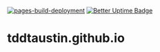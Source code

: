[![pages-build-deployment](https://github.com/tddtaustin/tddtaustin.github.io/actions/workflows/pages/pages-build-deployment/badge.svg)](https://github.com/tddtaustin/tddtaustin.github.io/actions/workflows/pages/pages-build-deployment) [![Better Uptime Badge](https://betteruptime.com/status-badges/v1/monitor/n1vh.svg)](https://betteruptime.com/?utm_source=status_badge)

# tddtaustin.github.io
